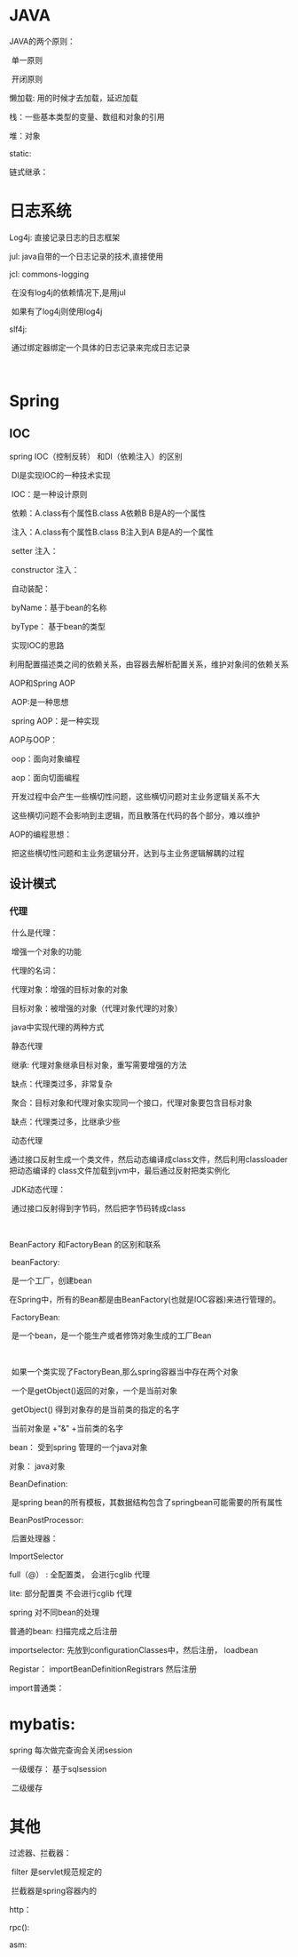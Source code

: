 # JAVA

JAVA的两个原则：

​	单一原则

​	开闭原则



懒加载: 用的时候才去加载，延迟加载

栈：一些基本类型的变量、数组和对象的引用

堆：对象

static:



链式继承：







# 日志系统

Log4j:  直接记录日志的日志框架

jul:   java自带的一个日志记录的技术,直接使用

jcl: commons-logging    

​	在没有log4j的依赖情况下,是用jul

​	如果有了log4j则使用log4j

slf4j:

​	通过绑定器绑定一个具体的日志记录来完成日志记录

​	





# Spring

## IOC

spring IOC（控制反转） 和DI（依赖注入）的区别

​	DI是实现IOC的一种技术实现

​	IOC：是一种设计原则



​	依赖：A.class有个属性B.class  A依赖B      B是A的一个属性

​	注入：A.class有个属性B.class  B注入到A  B是A的一个属性

​		setter 注入：

​		constructor 注入：

​	自动装配：

​		byName：基于bean的名称

​		byType：  基于bean的类型



​	实现IOC的思路

​		利用配置描述类之间的依赖关系，由容器去解析配置关系，维护对象间的依赖关系



AOP和Spring AOP

​	AOP:是一种思想

​	spring AOP：是一种实现

AOP与OOP：

​	oop：面向对象编程

​	aop：面向切面编程

​	开发过程中会产生一些横切性问题，这些横切问题对主业务逻辑关系不大

​	这些横切问题不会影响到主逻辑，而且散落在代码的各个部分，难以维护

AOP的编程思想：

​	把这些横切性问题和主业务逻辑分开，达到与主业务逻辑解耦的过程





## 设计模式

### 代理

​	什么是代理：

​		增强一个对象的功能

​	代理的名词：

​		代理对象：增强的目标对象的对象

​		目标对象：被增强的对象（代理对象代理的对象）

​	java中实现代理的两种方式

​		静态代理

​			继承: 代理对象继承目标对象，重写需要增强的方法

​				缺点：代理类过多，非常复杂

​			聚合：目标对象和代理对象实现同一个接口，代理对象要包含目标对象

​				缺点：代理类过多，比继承少些

​		动态代理	

​			通过接口反射生成一个类文件，然后动态编译成class文件，然后利用classloader把动态编译的				class文件加载到jvm中，最后通过反射把类实例化

​		JDK动态代理：

​			通过接口反射得到字节码，然后把字节码转成class

​			



BeanFactory 和FactoryBean 的区别和联系

​	beanFactory:

​		是一个工厂，创建bean

​		在Spring中，所有的Bean都是由BeanFactory(也就是IOC容器)来进行管理的。

​	FactoryBean:  

​		是一个bean，是一个能生产或者修饰对象生成的工厂Bean

​		

​		如果一个类实现了FactoryBean,那么spring容器当中存在两个对象

​		一个是getObject()返回的对象，一个是当前对象

​		getObject() 得到对象存的是当前类的指定的名字

​		当前对象是 +"&" +当前类的名字



bean： 受到spring 管理的一个java对象

对象：  java对象





BeanDefination:

​	是spring bean的所有模板，其数据结构包含了springbean可能需要的所有属性

BeanPostProcessor:

​	后置处理器：



ImportSelector



full（@） :  全配置类， 会进行cglib 代理

lite:  部分配置类   不会进行cglib 代理



spring 对不同bean的处理

普通的bean:   扫描完成之后注册

importselector: 先放到configurationClasses中，然后注册， loadbean

Registar：   importBeanDefinitionRegistrars  然后注册

import普通类：





# mybatis:

spring 每次做完查询会关闭session

​	一级缓存： 基于sqlsession

​	二级缓存

# 其他



过滤器、拦截器：

​	filter 是servlet规范规定的

​	拦截器是spring容器内的





http：

rpc():

asm: